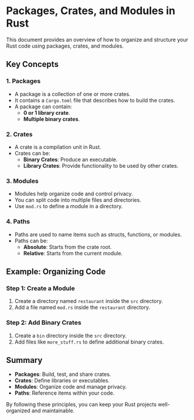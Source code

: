 # Packages, Crates, and Modules in Rust

This document provides an overview of how to organize and structure your Rust code using packages, crates, and modules.

## Key Concepts

### 1. **Packages**

- A package is a collection of one or more crates.
- It contains a `Cargo.toml` file that describes how to build the crates.
- A package can contain:
  - **0 or 1 library crate**.
  - **Multiple binary crates**.

### 2. **Crates**

- A crate is a compilation unit in Rust.
- Crates can be:
  - **Binary Crates**: Produce an executable.
  - **Library Crates**: Provide functionality to be used by other crates.

### 3. **Modules**

- Modules help organize code and control privacy.
- You can split code into multiple files and directories.
- Use `mod.rs` to define a module in a directory.

### 4. **Paths**

- Paths are used to name items such as structs, functions, or modules.
- Paths can be:
  - **Absolute**: Starts from the crate root.
  - **Relative**: Starts from the current module.

## Example: Organizing Code

### Step 1: Create a Module

1. Create a directory named `restaurant` inside the `src` directory.
2. Add a file named `mod.rs` inside the `restaurant` directory.

### Step 2: Add Binary Crates

1. Create a `bin` directory inside the `src` directory.
2. Add files like `more_stuff.rs` to define additional binary crates.

## Summary

- **Packages**: Build, test, and share crates.
- **Crates**: Define libraries or executables.
- **Modules**: Organize code and manage privacy.
- **Paths**: Reference items within your code.

By following these principles, you can keep your Rust projects well-organized and maintainable.
